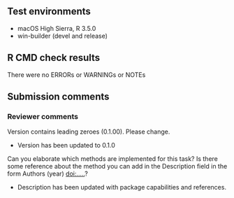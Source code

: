 ## Test environments
* macOS High Sierra, R 3.5.0
* win-builder (devel and release)

## R CMD check results
There were no ERRORs or WARNINGs or NOTEs

## Submission comments

### Reviewer comments

Version contains leading zeroes (0.1.00). Please change.

* Version has been updated to 0.1.0

Can you elaborate which methods are implemented for this task? Is there 
some reference about the method you can add in the Description field in 
the form Authors (year) <doi:.....>?

* Description has been updated with package capabilities and references.
